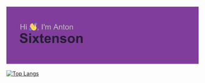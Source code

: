 ![Header Image](header.png)


[![Top Langs](https://github-readme-stats.vercel.app/api/top-langs/?username=antonsixtenson)](https://github.com/antonsixtenson/github-readme-stats)
